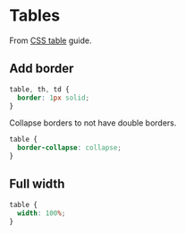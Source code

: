 # Tables

From [CSS table](https://www.w3schools.com/Css/css_table.asp) guide.


## Add border

```css
table, th, td {
  border: 1px solid;
}
```

Collapse borders to not have double borders.

```css
table {
  border-collapse: collapse;
}
```

## Full width

```css
table {
  width: 100%;
}
```

